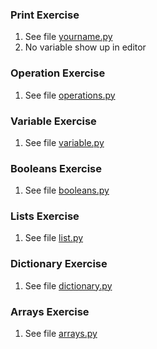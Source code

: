 ### Print Exercise
1) See file [yourname.py](https://github.com/meronalemu101/psych403/blob/main/Assignment2/yourname.py)
2) No variable show up in editor

### Operation Exercise
1) See file [operations.py](https://github.com/meronalemu101/psych403/blob/main/Assignment2/operations.py)

### Variable Exercise
1) See file [variable.py](https://github.com/meronalemu101/psych403/blob/main/Assignment2/variables.py)

### Booleans Exercise
1) See file [booleans.py](https://github.com/meronalemu101/psych403/blob/main/Assignment2/booleans.py)

### Lists Exercise
1) See file [list.py](https://github.com/meronalemu101/psych403/blob/main/Assignment2/lists.py)

### Dictionary Exercise
1) See file [dictionary.py](https://github.com/meronalemu101/psych403/blob/main/Assignment2/dictionary.py)

### Arrays Exercise
1) See file [arrays.py](https://github.com/meronalemu101/psych403/blob/main/Assignment2/arrays.py)
